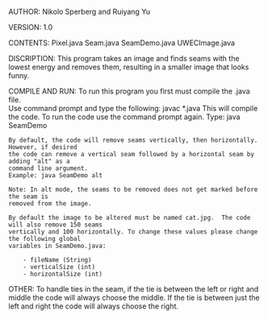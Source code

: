 AUTHOR: 
	Nikolo Sperberg and Ruiyang Yu

VERSION:
	1.0

CONTENTS: 
	Pixel.java
	Seam.java
	SeamDemo.java
	UWECImage.java
	
DISCRIPTION: 
	This program takes an image and finds seams with the lowest energy and removes them, resulting 
	in a smaller image that looks funny.
	
COMPILE AND RUN:
	To run this program you first must compile the .java file.  
	Use command prompt and type the following: javac *.java
	This will compile the code.
	To run the code use the command prompt again. Type: java SeamDemo

	By default, the code will remove seams vertically, then horizontally. However, if desired
	the code can remove a vertical seam followed by a horizontal seam by adding "alt" as a
	command line argument.
	Example: java SeamDemo alt
	
	Note: In alt mode, the seams to be removed does not get marked before the seam is 
	removed from the image.  

	By default the image to be altered must be named cat.jpg.  The code will also remove 150 seams
	vertically and 100 horizontally. To change these values please change the following global
	variables in SeamDemo.java:
	
		- fileName (String)
		- verticalSize (int)
		- horizontalSize (int)
	
OTHER:
	To handle ties in the seam, if the tie is between the left or right and middle the code will
	always choose the middle.  If the tie is between just the left and right the code will always
	choose the right.
